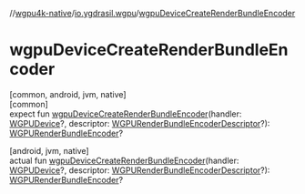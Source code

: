 //[wgpu4k-native](../../index.md)/[io.ygdrasil.wgpu](index.md)/[wgpuDeviceCreateRenderBundleEncoder](wgpu-device-create-render-bundle-encoder.md)

# wgpuDeviceCreateRenderBundleEncoder

[common, android, jvm, native]\
[common]\
expect fun [wgpuDeviceCreateRenderBundleEncoder](wgpu-device-create-render-bundle-encoder.md)(handler: [WGPUDevice](-w-g-p-u-device/index.md)?, descriptor: [WGPURenderBundleEncoderDescriptor](-w-g-p-u-render-bundle-encoder-descriptor/index.md)?): [WGPURenderBundleEncoder](-w-g-p-u-render-bundle-encoder/index.md)?

[android, jvm, native]\
actual fun [wgpuDeviceCreateRenderBundleEncoder](wgpu-device-create-render-bundle-encoder.md)(handler: [WGPUDevice](-w-g-p-u-device/index.md)?, descriptor: [WGPURenderBundleEncoderDescriptor](-w-g-p-u-render-bundle-encoder-descriptor/index.md)?): [WGPURenderBundleEncoder](-w-g-p-u-render-bundle-encoder/index.md)?
